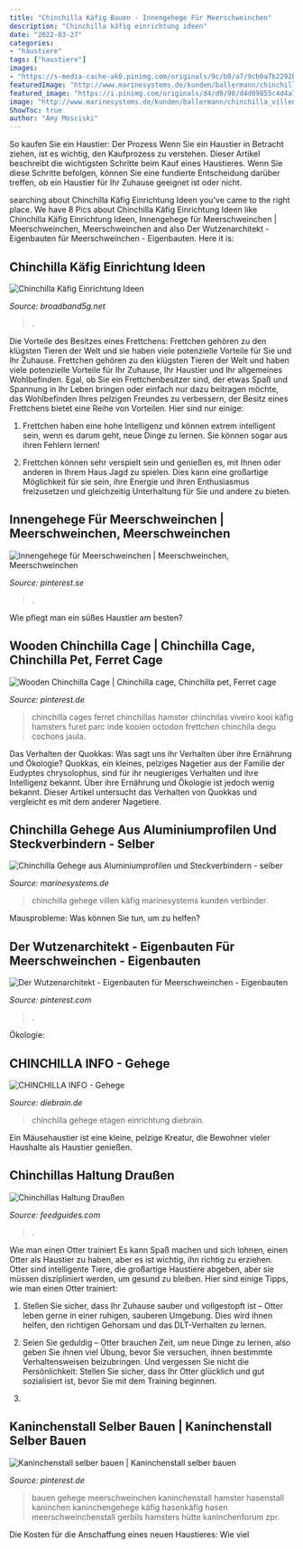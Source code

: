```yaml
---
title: "Chinchilla Käfig Bauen - Innengehege Für Meerschweinchen"
description: "Chinchilla käfig einrichtung ideen"
date: "2022-03-27"
categories:
- "haustiere"
tags: ["haustiere"]
images:
- "https://s-media-cache-ak0.pinimg.com/originals/9c/b0/a7/9cb0a7b2292b2ee25c7f781e6a453f38.jpg"
featuredImage: "http://www.marinesystems.de/kunden/ballermann/chinchilla_villen.jpg"
featured_image: "https://i.pinimg.com/originals/d4/d0/98/d4d09855c4d4a7b34acffabd1ca623a1.jpg"
image: "http://www.marinesystems.de/kunden/ballermann/chinchilla_villen.jpg"
ShowToc: true
author: "Amy Mosciski"
---
```



So kaufen Sie ein Haustier: Der Prozess
Wenn Sie ein Haustier in Betracht ziehen, ist es wichtig, den Kaufprozess zu verstehen. Dieser Artikel beschreibt die wichtigsten Schritte beim Kauf eines Haustieres. Wenn Sie diese Schritte befolgen, können Sie eine fundierte Entscheidung darüber treffen, ob ein Haustier für Ihr Zuhause geeignet ist oder nicht.

	

		
searching about Chinchilla Käfig Einrichtung Ideen you've came to the right place. We have 8 Pics about Chinchilla Käfig Einrichtung Ideen like Chinchilla Käfig Einrichtung Ideen, Innengehege für Meerschweinchen | Meerschweinchen, Meerschweinchen and also Der Wutzenarchitekt - Eigenbauten für Meerschweinchen - Eigenbauten. Here it is:
		
    
## Chinchilla Käfig Einrichtung Ideen

<img loading=lazy src="https://i.pinimg.com/originals/d4/d0/98/d4d09855c4d4a7b34acffabd1ca623a1.jpg" onerror="this.onerror=null;this.src='https://tse4.mm.bing.net/th?id=OIP.3YOnbUNds_g40MrqwHmanwHaJ4&amp;pid=15.1';" alt="Chinchilla Käfig Einrichtung Ideen">

_Source: broadband5g.net_

>. 

	

Die Vorteile des Besitzes eines Frettchens: Frettchen gehören zu den klügsten Tieren der Welt und sie haben viele potenzielle Vorteile für Sie und Ihr Zuhause.
Frettchen gehören zu den klügsten Tieren der Welt und haben viele potenzielle Vorteile für Ihr Zuhause, Ihr Haustier und Ihr allgemeines Wohlbefinden. Egal, ob Sie ein Frettchenbesitzer sind, der etwas Spaß und Spannung in Ihr Leben bringen oder einfach nur dazu beitragen möchte, das Wohlbefinden Ihres pelzigen Freundes zu verbessern, der Besitz eines Frettchens bietet eine Reihe von Vorteilen. Hier sind nur einige:
1) Frettchen haben eine hohe Intelligenz und können extrem intelligent sein, wenn es darum geht, neue Dinge zu lernen. Sie können sogar aus ihren Fehlern lernen!

2) Frettchen können sehr verspielt sein und genießen es, mit Ihnen oder anderen in Ihrem Haus Jagd zu spielen. Dies kann eine großartige Möglichkeit für sie sein, ihre Energie und ihren Enthusiasmus freizusetzen und gleichzeitig Unterhaltung für Sie und andere zu bieten.

    
## Innengehege Für Meerschweinchen | Meerschweinchen, Meerschweinchen

<img loading=lazy src="https://i.pinimg.com/originals/cd/60/1d/cd601d780de944329b8ebe1137007689.jpg" onerror="this.onerror=null;this.src='https://tse1.mm.bing.net/th?id=OIP.da2wW5cR8GzkHOPtp1BrQgHaEK&amp;pid=15.1';" alt="Innengehege für Meerschweinchen | Meerschweinchen, Meerschweinchen">

_Source: pinterest.se_

>. 

	

Wie pflegt man ein süßes Haustier am besten?

    
## Wooden Chinchilla Cage | Chinchilla Cage, Chinchilla Pet, Ferret Cage

<img loading=lazy src="https://s-media-cache-ak0.pinimg.com/originals/9c/b0/a7/9cb0a7b2292b2ee25c7f781e6a453f38.jpg" onerror="this.onerror=null;this.src='https://tse4.mm.bing.net/th?id=OIP.IjO89630Tv0OD8axVmW57wHaLH&amp;pid=15.1';" alt="Wooden Chinchilla Cage | Chinchilla cage, Chinchilla pet, Ferret cage">

_Source: pinterest.de_

>chinchilla cages ferret chinchillas hamster chinchilas viveiro kooi käfig hamsters furet parc inde kooien octodon frettchen chinchila degu cochons jaula. 

	

Das Verhalten der Quokkas: Was sagt uns ihr Verhalten über ihre Ernährung und Ökologie?
Quokkas, ein kleines, pelziges Nagetier aus der Familie der Eudyptes chrysolophus, sind für ihr neugieriges Verhalten und ihre Intelligenz bekannt. Über ihre Ernährung und Ökologie ist jedoch wenig bekannt. Dieser Artikel untersucht das Verhalten von Quokkas und vergleicht es mit dem anderer Nagetiere.

    
## Chinchilla Gehege Aus Aluminiumprofilen Und Steckverbindern - Selber

<img loading=lazy src="http://www.marinesystems.de/kunden/ballermann/chinchilla_villen.jpg" onerror="this.onerror=null;this.src='https://tse3.mm.bing.net/th?id=OIP.KQdEXMzKBEVk2I4DAN9nGAHaFB&amp;pid=15.1';" alt="Chinchilla Gehege aus Aluminiumprofilen und Steckverbindern - selber">

_Source: marinesystems.de_

>chinchilla gehege villen käfig marinesystems kunden verbinder. 

	

Mausprobleme: Was können Sie tun, um zu helfen?

    
## Der Wutzenarchitekt - Eigenbauten Für Meerschweinchen - Eigenbauten

<img loading=lazy src="https://i.pinimg.com/736x/c1/58/76/c1587633e3eadb62348fa06f125ad2f9.jpg" onerror="this.onerror=null;this.src='https://tse3.mm.bing.net/th?id=OIP.S9Gx2Sdq2a9helyaCWNlPwHaFj&amp;pid=15.1';" alt="Der Wutzenarchitekt - Eigenbauten für Meerschweinchen - Eigenbauten">

_Source: pinterest.com_

>. 

	

Ökologie:

    
## CHINCHILLA INFO - Gehege

<img loading=lazy src="http://www.diebrain.de/pix/ch/anja/8.jpg" onerror="this.onerror=null;this.src='https://tse2.mm.bing.net/th?id=OIP.R5Q86QNGPIRF6b0_1gnsrAHaFW&amp;pid=15.1';" alt="CHINCHILLA INFO - Gehege">

_Source: diebrain.de_

>chinchilla gehege etagen einrichtung diebrain. 

	

Ein Mäusehaustier ist eine kleine, pelzige Kreatur, die Bewohner vieler Haushalte als Haustier genießen.

    
## Chinchillas Haltung Draußen

<img loading=lazy src="https://i.pinimg.com/originals/df/81/b5/df81b5f79e6f4cb2c8f9d158e921ac29.jpg" onerror="this.onerror=null;this.src='https://tse4.mm.bing.net/th?id=OIP.XmHAxhMsTEh4flHfuIEO9wHaFj&amp;pid=15.1';" alt="Chinchillas Haltung Draußen">

_Source: feedguides.com_

>. 

	

Wie man einen Otter trainiert
Es kann Spaß machen und sich lohnen, einen Otter als Haustier zu haben, aber es ist wichtig, ihn richtig zu erziehen. Otter sind intelligente Tiere, die großartige Haustiere abgeben, aber sie müssen diszipliniert werden, um gesund zu bleiben. Hier sind einige Tipps, wie man einen Otter trainiert:
1. Stellen Sie sicher, dass Ihr Zuhause sauber und vollgestopft ist – Otter leben gerne in einer ruhigen, sauberen Umgebung. Dies wird ihnen helfen, den richtigen Gehorsam und das DLT-Verhalten zu lernen.

2. Seien Sie geduldig – Otter brauchen Zeit, um neue Dinge zu lernen, also geben Sie ihnen viel Übung, bevor Sie versuchen, ihnen bestimmte Verhaltensweisen beizubringen. Und vergessen Sie nicht die Persönlichkeit: Stellen Sie sicher, dass Ihr Otter glücklich und gut sozialisiert ist, bevor Sie mit dem Training beginnen.

3.

    
## Kaninchenstall Selber Bauen | Kaninchenstall Selber Bauen

<img loading=lazy src="https://i.pinimg.com/originals/12/f8/a0/12f8a02759a2775ce56b908aba34e814.jpg" onerror="this.onerror=null;this.src='https://tse4.mm.bing.net/th?id=OIP.Dfrzg4bMSg9TfnTIHPCn8QHaEs&amp;pid=15.1';" alt="Kaninchenstall selber bauen | Kaninchenstall selber bauen">

_Source: pinterest.de_

>bauen gehege meerschweinchen kaninchenstall hamster hasenstall kaninchen kaninchengehege käfig hasenkäfig hasen meerschweinchenstall gerbils hamsters hütte kaninchenforum zpr. 

	

Die Kosten für die Anschaffung eines neuen Haustieres: Wie viel


